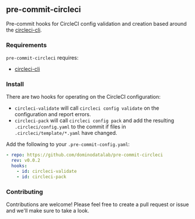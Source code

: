 ## pre-commit-circleci

Pre-commit hooks for CircleCI config validation and creation based around the [circleci-cli](https://github.com/CircleCI-Public/circleci-cli).

### Requirements

`pre-commit-circleci` requires:

* [circleci-cli](https://github.com/CircleCI-Public/circleci-cli#getting-started)

### Install

There are two hooks for operating on the CircleCI configuration:

* `circleci-validate` will call `circleci config validate` on the configuration and report errors.
* `circleci-pack` will call `circleci config pack` and add the resulting `.circleci/config.yaml` to the commit if files in `.circleci/template/*.yaml` have changed.

Add the following to your `.pre-commit-config.yaml`:

```yaml
- repo: https://github.com/dominodatalab/pre-commit-circleci
  rev: v0.0.2
  hooks:
    - id: circleci-validate
    - id: circleci-pack
```

### Contributing

Contributions are welcome! Please feel free to create a pull request or issue and we'll make sure to take a look.

